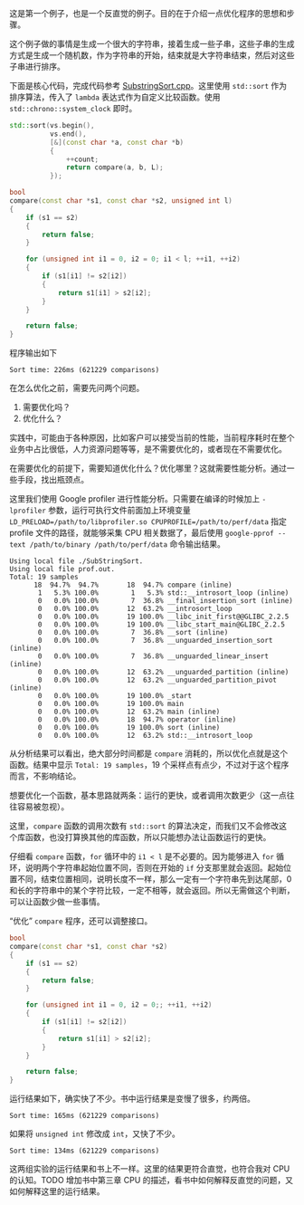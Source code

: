 这是第一个例子，也是一个反直觉的例子。目的在于介绍一点优化程序的思想和步骤。

这个例子做的事情是生成一个很大的字符串，接着生成一些子串，这些子串的生成方式是生成一个随机数，作为字符串的开始，结束就是大字符串结束，然后对这些子串进行排序。

下面是核心代码，完成代码参考 [SubstringSort.cpp](./src/SubstringSort.md)。这里使用 `std::sort` 作为排序算法，传入了 `lambda` 表达式作为自定义比较函数。使用 `std::chrono::system_clock` 即时。
```cpp
std::sort(vs.begin(),
		  vs.end(),
		  [&](const char *a, const char *b)
		  {
			  ++count;
			  return compare(a, b, L);
		  });

bool
compare(const char *s1, const char *s2, unsigned int l)
{
	if (s1 == s2)
	{
		return false;
	}

	for (unsigned int i1 = 0, i2 = 0; i1 < l; ++i1, ++i2)
	{
		if (s1[i1] != s2[i2])
		{
			return s1[i1] > s2[i2];
		}
	}

	return false;
}
```
程序输出如下
```
Sort time: 226ms (621229 comparisons)
```
在怎么优化之前，需要先问两个问题。
1. 需要优化吗？
2. 优化什么？

实践中，可能由于各种原因，比如客户可以接受当前的性能，当前程序耗时在整个业务中占比很低，人力资源问题等等，是不需要优化的，或者现在不需要优化。

在需要优化的前提下，需要知道优化什么？优化哪里？这就需要性能分析。通过一些手段，找出瓶颈点。

这里我们使用 Google profiler 进行性能分析。只需要在编译的时候加上 `-lprofiler` 参数，运行可执行文件前面加上环境变量 `LD_PRELOAD=/path/to/libprofiler.so CPUPROFILE=/path/to/perf/data` 指定 profile 文件的路径，就能够采集 CPU 相关数据了，最后使用 `google-pprof --text /path/to/binary /path/to/perf/data` 命令输出结果。
```
Using local file ./SubStringSort.
Using local file prof.out.
Total: 19 samples
      18  94.7%  94.7%       18  94.7% compare (inline)
       1   5.3% 100.0%        1   5.3% std::__introsort_loop (inline)
       0   0.0% 100.0%        7  36.8% __final_insertion_sort (inline)
       0   0.0% 100.0%       12  63.2% __introsort_loop
       0   0.0% 100.0%       19 100.0% __libc_init_first@@GLIBC_2.2.5
       0   0.0% 100.0%       19 100.0% __libc_start_main@GLIBC_2.2.5
       0   0.0% 100.0%        7  36.8% __sort (inline)
       0   0.0% 100.0%        7  36.8% __unguarded_insertion_sort (inline)
       0   0.0% 100.0%        7  36.8% __unguarded_linear_insert (inline)
       0   0.0% 100.0%       12  63.2% __unguarded_partition (inline)
       0   0.0% 100.0%       12  63.2% __unguarded_partition_pivot (inline)
       0   0.0% 100.0%       19 100.0% _start
       0   0.0% 100.0%       19 100.0% main
       0   0.0% 100.0%       12  63.2% main (inline)
       0   0.0% 100.0%       18  94.7% operator (inline)
       0   0.0% 100.0%       19 100.0% sort (inline)
       0   0.0% 100.0%       12  63.2% std::__introsort_loop
```

从分析结果可以看出，绝大部分时间都是 `compare` 消耗的，所以优化点就是这个函数。结果中显示 `Total: 19 samples`，19 个采样点有点少，不过对于这个程序而言，不影响结论。

想要优化一个函数，基本思路就两条：运行的更快，或者调用次数更少（这一点往往容易被忽视）。

这里，`compare` 函数的调用次数有 `std::sort` 的算法决定，而我们又不会修改这个库函数，也没打算换其他的库函数，所以只能想办法让函数运行的更快。

仔细看 `compare` 函数，`for` 循环中的 `i1 < l` 是不必要的。因为能够进入 `for` 循环，说明两个字符串起始位置不同，否则在开始的 `if` 分支那里就会返回。起始位置不同，结束位置相同，说明长度不一样，那么一定有一个字符串先到达尾部，0 和长的字符串中的某个字符比较，一定不相等，就会返回。所以无需做这个判断，可以让函数少做一些事情。

“优化” `compare` 程序，还可以调整接口。
```cpp
bool
compare(const char *s1, const char *s2)
{
	if (s1 == s2)
	{
		return false;
	}

	for (unsigned int i1 = 0, i2 = 0;; ++i1, ++i2)
	{
		if (s1[i1] != s2[i2])
		{
			return s1[i1] > s2[i2];
		}
	}

	return false;
}
```
运行结果如下，确实快了不少。书中运行结果是变慢了很多，约两倍。
```
Sort time: 165ms (621229 comparisons)
```
如果将 `unsigned int` 修改成 `int`，又快了不少。
```
Sort time: 134ms (621229 comparisons)
```
这两组实验的运行结果和书上不一样。这里的结果更符合直觉，也符合我对 CPU 的认知。TODO 增加书中第三章 CPU 的描述，看书中如何解释反直觉的问题，又如何解释这里的运行结果。
